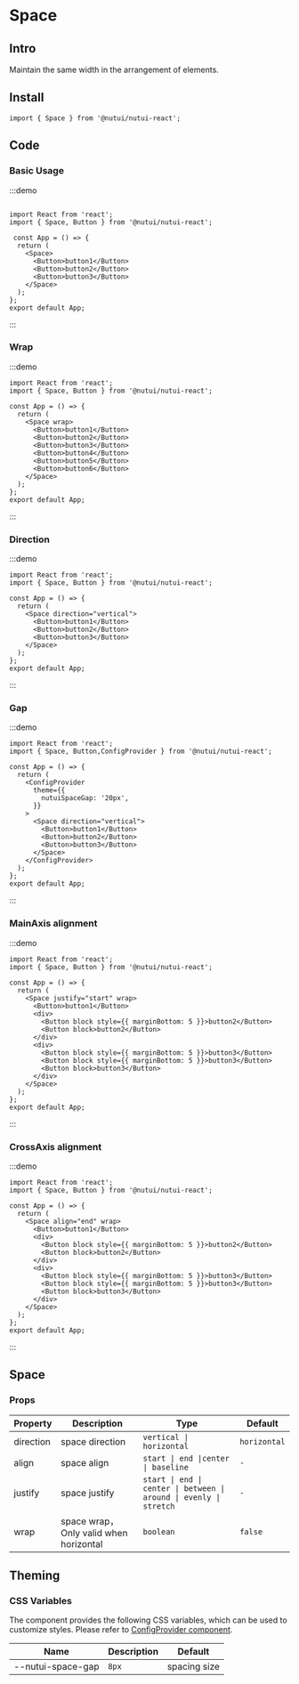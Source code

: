 # Space

## Intro

Maintain the same width in the arrangement of elements.

## Install

```tsx
import { Space } from '@nutui/nutui-react';
```

## Code

### Basic Usage

:::demo

```tsx

import React from 'react';
import { Space, Button } from '@nutui/nutui-react';

 const App = () => {
  return (
    <Space>
      <Button>button1</Button>
      <Button>button2</Button>
      <Button>button3</Button>
    </Space>
  );
};
export default App;

```

:::

### Wrap

:::demo

```tsx
import React from 'react';
import { Space, Button } from '@nutui/nutui-react';

const App = () => {
  return (
    <Space wrap>
      <Button>button1</Button>
      <Button>button2</Button>
      <Button>button3</Button>
      <Button>button4</Button>
      <Button>button5</Button>
      <Button>button6</Button>
    </Space>
  );
};
export default App;

```

:::

### Direction

:::demo

```tsx
import React from 'react';
import { Space, Button } from '@nutui/nutui-react';

const App = () => {
  return (
    <Space direction="vertical">
      <Button>button1</Button>
      <Button>button2</Button>
      <Button>button3</Button>
    </Space>
  );
};
export default App;

```

:::

### Gap

:::demo

```tsx
import React from 'react';
import { Space, Button,ConfigProvider } from '@nutui/nutui-react';

const App = () => {
  return (
    <ConfigProvider
      theme={{
        nutuiSpaceGap: '20px',
      }}
    >
      <Space direction="vertical">
        <Button>button1</Button>
        <Button>button2</Button>
        <Button>button3</Button>
      </Space>
    </ConfigProvider>
  );
};
export default App;

```

:::

### MainAxis alignment

:::demo

```tsx
import React from 'react';
import { Space, Button } from '@nutui/nutui-react';

const App = () => {
  return (
    <Space justify="start" wrap>
      <Button>button1</Button>
      <div>
        <Button block style={{ marginBottom: 5 }}>button2</Button>
        <Button block>button2</Button>
      </div>
      <div>
        <Button block style={{ marginBottom: 5 }}>button3</Button>
        <Button block style={{ marginBottom: 5 }}>button3</Button>
        <Button block>button3</Button>
      </div>
    </Space> 
  );
};
export default App;

```

:::

### CrossAxis alignment

:::demo

```tsx
import React from 'react';
import { Space, Button } from '@nutui/nutui-react';

const App = () => {
  return (
    <Space align="end" wrap>
      <Button>button1</Button>
      <div>
        <Button block style={{ marginBottom: 5 }}>button2</Button>
        <Button block>button2</Button>
      </div>
      <div>
        <Button block style={{ marginBottom: 5 }}>button3</Button>
        <Button block style={{ marginBottom: 5 }}>button3</Button>
        <Button block>button3</Button>
      </div>
    </Space>
  );
};
export default App;

```

:::

## Space

### Props

| Property | Description | Type | Default |
| --- | --- | --- | --- |
| direction | space direction | `vertical \| horizontal` | `horizontal` |
| align | space align | `start \| end \|center \| baseline` | `-` |
| justify | space justify | `start \| end \| center \| between \| around \| evenly \| stretch` | `-` |
| wrap | space wrap，Only valid when horizontal | `boolean` | `false` |

## Theming

### CSS Variables

The component provides the following CSS variables, which can be used to customize styles. Please refer
to [ConfigProvider component](#/en-US/component/configprovider).

| Name | Description | Default           |
| --- | --- |--------------|
| \--nutui-space-gap | `8px` | spacing size |
